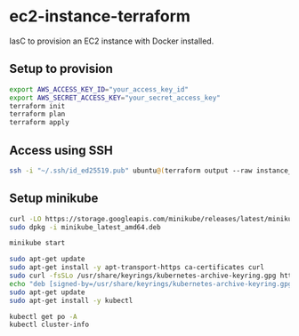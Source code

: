 # ec2-instance-terraform

IasC to provision an EC2 instance with Docker installed.

## Setup to provision

```bash
export AWS_ACCESS_KEY_ID="your_access_key_id"
export AWS_SECRET_ACCESS_KEY="your_secret_access_key"
terraform init
terraform plan
terraform apply
```

## Access using SSH

``` bash
ssh -i "~/.ssh/id_ed25519.pub" ubuntu@(terraform output --raw instance_ip)
```

## Setup minikube

```bash
curl -LO https://storage.googleapis.com/minikube/releases/latest/minikube_latest_amd64.deb
sudo dpkg -i minikube_latest_amd64.deb

minikube start

sudo apt-get update
sudo apt-get install -y apt-transport-https ca-certificates curl
sudo curl -fsSLo /usr/share/keyrings/kubernetes-archive-keyring.gpg https://packages.cloud.google.com/apt/doc/apt-key.gpg
echo "deb [signed-by=/usr/share/keyrings/kubernetes-archive-keyring.gpg] https://apt.kubernetes.io/ kubernetes-xenial main" | sudo tee /etc/apt/sources.list.d/kubernetes.list
sudo apt-get update
sudo apt-get install -y kubectl

kubectl get po -A
kubectl cluster-info
```
